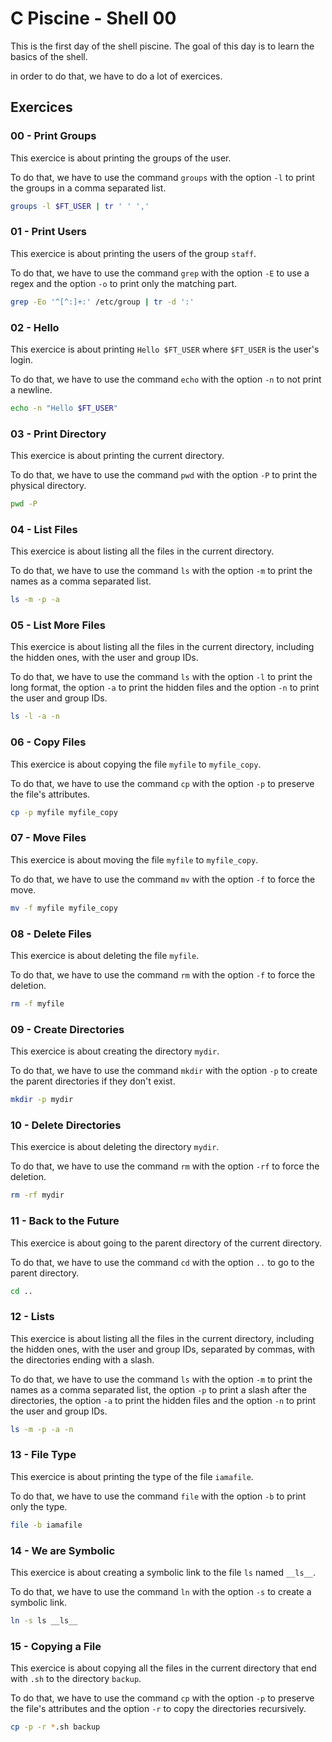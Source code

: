 # C Piscine - Shell 00

This is the first day of the shell piscine. The goal of this day is to learn the basics of the shell.

in order to do that, we have to do a lot of exercices.

## Exercices

### 00 - Print Groups

This exercice is about printing the groups of the user.

To do that, we have to use the command `groups` with the option `-l` to print the groups in a comma separated list.

```bash
groups -l $FT_USER | tr ' ' ','
```

### 01 - Print Users

This exercice is about printing the users of the group `staff`.

To do that, we have to use the command `grep` with the option `-E` to use a regex and the option `-o` to print only the matching part.

```bash
grep -Eo '^[^:]+:' /etc/group | tr -d ':'
```

### 02 - Hello

This exercice is about printing `Hello $FT_USER` where `$FT_USER` is the user's login.

To do that, we have to use the command `echo` with the option `-n` to not print a newline.

```bash
echo -n "Hello $FT_USER"
```

### 03 - Print Directory

This exercice is about printing the current directory.

To do that, we have to use the command `pwd` with the option `-P` to print the physical directory.

```bash
pwd -P
```

### 04 - List Files

This exercice is about listing all the files in the current directory.

To do that, we have to use the command `ls` with the option `-m` to print the names as a comma separated list.

```bash
ls -m -p -a
```

### 05 - List More Files

This exercice is about listing all the files in the current directory, including the hidden ones, with the user and group IDs.

To do that, we have to use the command `ls` with the option `-l` to print the long format, the option `-a` to print the hidden files and the option `-n` to print the user and group IDs.

```bash
ls -l -a -n
```

### 06 - Copy Files

This exercice is about copying the file `myfile` to `myfile_copy`.

To do that, we have to use the command `cp` with the option `-p` to preserve the file's attributes.

```bash
cp -p myfile myfile_copy
```

### 07 - Move Files

This exercice is about moving the file `myfile` to `myfile_copy`.

To do that, we have to use the command `mv` with the option `-f` to force the move.

```bash
mv -f myfile myfile_copy
```

### 08 - Delete Files

This exercice is about deleting the file `myfile`.

To do that, we have to use the command `rm` with the option `-f` to force the deletion.

```bash
rm -f myfile
```

### 09 - Create Directories

This exercice is about creating the directory `mydir`.

To do that, we have to use the command `mkdir` with the option `-p` to create the parent directories if they don't exist.

```bash
mkdir -p mydir
```

### 10 - Delete Directories

This exercice is about deleting the directory `mydir`.

To do that, we have to use the command `rm` with the option `-rf` to force the deletion.

```bash
rm -rf mydir
```

### 11 - Back to the Future

This exercice is about going to the parent directory of the current directory.

To do that, we have to use the command `cd` with the option `..` to go to the parent directory.

```bash
cd ..
```

### 12 - Lists

This exercice is about listing all the files in the current directory, including the hidden ones, with the user and group IDs, separated by commas, with the directories ending with a slash.

To do that, we have to use the command `ls` with the option `-m` to print the names as a comma separated list, the option `-p` to print a slash after the directories, the option `-a` to print the hidden files and the option `-n` to print the user and group IDs.

```bash
ls -m -p -a -n
```

### 13 - File Type

This exercice is about printing the type of the file `iamafile`.

To do that, we have to use the command `file` with the option `-b` to print only the type.

```bash
file -b iamafile
```

### 14 - We are Symbolic

This exercice is about creating a symbolic link to the file `ls` named `__ls__`.

To do that, we have to use the command `ln` with the option `-s` to create a symbolic link.

```bash
ln -s ls __ls__
```

### 15 - Copying a File

This exercice is about copying all the files in the current directory that end with `.sh` to the directory `backup`.

To do that, we have to use the command `cp` with the option `-p` to preserve the file's attributes and the option `-r` to copy the directories recursively.

```bash
cp -p -r *.sh backup
```
